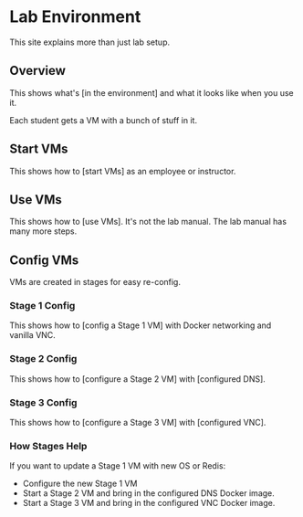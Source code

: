 # Lab Environment

This site explains more than just lab setup.

## Overview

This shows what's [in the environment] and what it looks like when you use it.

Each student gets a VM with a bunch of stuff in it.

## Start VMs

This shows how to [start VMs] as an employee or instructor.

## Use VMs

This shows how to [use VMs]. It's not the lab manual. The lab manual has many more steps.

## Config VMs

VMs are created in stages for easy re-config.

### Stage 1 Config

This shows how to [config a Stage 1 VM] with Docker networking and vanilla VNC.

### Stage 2 Config

This shows how to [configure a Stage 2 VM] with [configured DNS].

### Stage 3 Config

This shows how to [configure a Stage 3 VM] with [configured VNC].

### How Stages Help

If you want to update a Stage 1 VM with new OS or Redis:
- Configure the new Stage 1 VM
- Start a Stage 2 VM and bring in the configured DNS Docker image.
- Start a Stage 3 VM and bring in the configured VNC Docker image.

